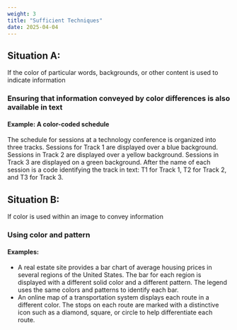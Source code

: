 ```yaml
---
weight: 3
title: "Sufficient Techniques"
date: 2025-04-04
---
```


## Situation A:
If the color of particular words, backgrounds, or other content is used to indicate information

### Ensuring that information conveyed by color differences is also available in text

#### Example: A color-coded schedule

The schedule for sessions at a technology conference is organized into three tracks. Sessions for Track 1 are displayed over a blue background. Sessions in Track 2 are displayed over a yellow background. Sessions in Track 3 are displayed on a green background. After the name of each session is a code identifying the track in text: T1 for Track 1, T2 for Track 2, and T3 for Track 3.

## Situation B:
If color is used within an image to convey information

### Using color and pattern

#### Examples:
- A real estate site provides a bar chart of average housing prices in several regions of the United States. The bar for each region is displayed with a different solid color and a different pattern. The legend uses the same colors and patterns to identify each bar.
- An online map of a transportation system displays each route in a different color. The stops on each route are marked with a distinctive icon such as a diamond, square, or circle to help differentiate each route.
 
 
